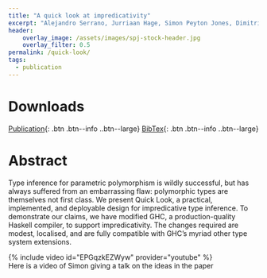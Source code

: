 ```yaml
---
title: "A quick look at impredicativity"
excerpt: "Alejandro Serrano, Jurriaan Hage, Simon Peyton Jones, Dimitrios Vytiniotis. (2020, August). _International Conference on Functional Programming (ICFP'20)_."
header:
    overlay_image: /assets/images/spj-stock-header.jpg 
    overlay_filter: 0.5
permalink: /quick-look/
tags: 
  - publication 
---
```

# Downloads
<!-- this H1 (denoted by the single octothorpe before the word 'Downloads') should remain unchanged. --> 
[Publication](/assets/pdf.pdf){: .btn .btn--info ..btn--large}
[BibTex](/assets/bibtex/bibfile.bib){: .btn .btn--info ..btn--large}
<!-- Both "publication" and "Bibtext" should remain unchanged. The links, however, should be adjusted... --> 

# Abstract
Type inference for parametric polymorphism is wildly successful, but has always suffered from an embarrassing flaw: polymorphic types are themselves not first class. We present Quick Look, a practical, implemented, and deployable design for impredicative type inference. To demonstrate our claims, we have modified GHC, a production-quality Haskell compiler, to support impredicativity.  The changes required are modest, localised, and are fully compatible with GHC’s myriad other type system extensions.

{% include video id="EPGqzkEZWyw" provider="youtube" %}  
Here is a video of Simon giving a talk on the ideas in the paper


